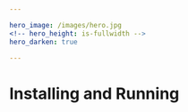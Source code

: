 ```yaml
---

hero_image: /images/hero.jpg
<!-- hero_height: is-fullwidth -->
hero_darken: true

---
```


# Installing and Running
